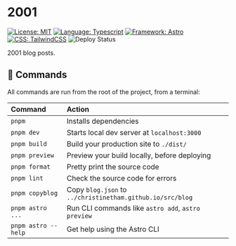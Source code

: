 # 2001

[![License: MIT](https://img.shields.io/badge/License-MIT-yellow.svg)](https://opensource.org/licenses/MIT)
[![Language: Typescript](https://img.shields.io/badge/language-TypeScript-blue.svg?style=flat-square)](https://www.typescriptlang.org)
[![Framework: Astro](https://img.shields.io/badge/framework-Astro-BC52EE?logo=astro&logoColor=fff?style=flat-square)](https://astro.build)
[![CSS: TailwindCSS](https://img.shields.io/badge/css-TailwindCSS-%2338B2AC.svg?logo=tailwind-css&logoColor=white?style=flat-square)](https://tailwindcss.com)
![Deploy Status](https://github.com/ChristineTham/christinetham.github.io/actions/workflows/deploy.yml/badge.svg)

2001 blog posts.

## 🧞 Commands

All commands are run from the root of the project, from a terminal:

| Command             | Action                                                     |
| :------------------ | :--------------------------------------------------------- |
| `pnpm`              | Installs dependencies                                      |
| `pnpm dev`          | Starts local dev server at `localhost:3000`                |
| `pnpm build`        | Build your production site to `./dist/`                    |
| `pnpm preview`      | Preview your build locally, before deploying               |
| `pnpm format`       | Pretty print the source code                               |
| `pnpm lint`         | Check the source code for errors                           |
| `pnpm copyblog`     | Copy `blog.json` to `../christinetham.github.io/src/blog`  |
| `pnpm astro ...`    | Run CLI commands like `astro add`, `astro preview`         |
| `pnpm astro --help` | Get help using the Astro CLI                               |
